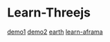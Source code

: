 # Learn-Threejs
[demo1](http://htmlpreview.github.io/?https://github.com/youhonglian/Learn-threejs/blob/master/sprite-second.html)
[demo2](http://htmlpreview.github.io/?https://github.com/youhonglian/Learn-threejs/blob/master/sprite-third.html)
[earth](http://htmlpreview.github.io/?https://github.com/youhonglian/Learn-threejs/blob/master/earth.html)
[learn-aframa](http://htmlpreview.github.io/?https://github.com/youhonglian/Learn-threejs/blob/master/learn-aframa.html)
